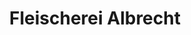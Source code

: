 ---
title: "Fleischerei Albrecht"
url: /bad-neuenahr-ahrweiler/fleischerei-albrecht/
shop: Metzgerei
---
